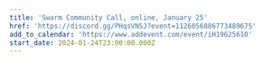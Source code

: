 ```yaml
---
title: 'Swarm Community Call, online, January 25'
href: 'https://discord.gg/PHqsVNSJ?event=1126056886773489675'
add_to_calendar: 'https://www.addevent.com/event/iH19625610'
start_date: 2024-01-24T23:00:00.000Z
---
```


